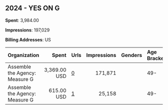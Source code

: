 ## 2024 - YES ON G 
**Spent**: 3,984.00

**Impressions**: 197,029

**Billing Addresses**: US

|Organization|Spent|Urls|Impressions|Genders|Age Brackets|Country Codes|
|:---|---:|:---|---:|:---|:---|:---|
|Assemble the Agency: Measure G|3,369.00 USD|[0](https://www.snap.com/political-ads/asset/8cb680495f65f8d338bb93a3c18a5e920268b94b3b4ef6dff42ef65fb074225e?mediaType=mp4)|171,871||49-|united states|
|Assemble the Agency: Measure G|615.00 USD|[1](https://www.snap.com/political-ads/asset/02980aa64f95952870588d190bcd0436b52939aa5a03015884ac0c28f5625608?mediaType=mp4)|25,158||49-|united states|
